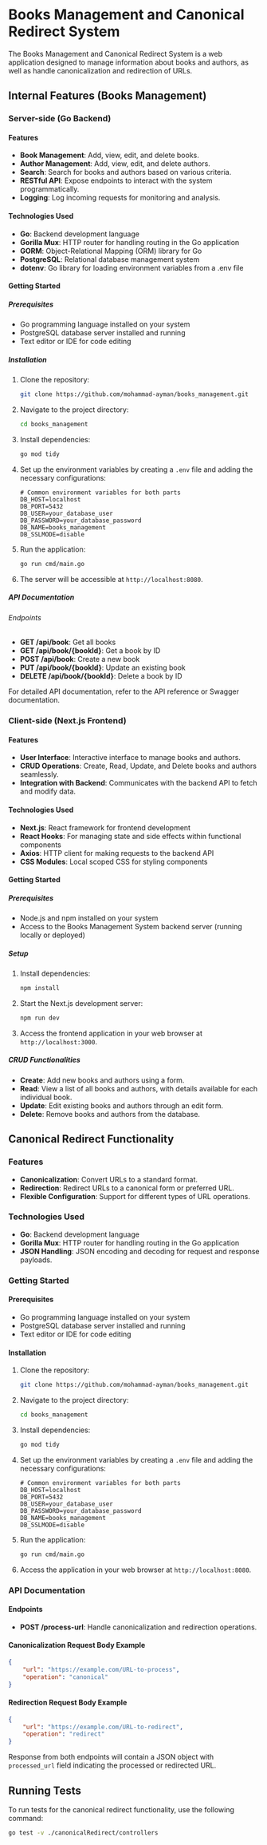 # Books Management and Canonical Redirect System

The Books Management and Canonical Redirect System is a web application designed to manage information about books and authors, as well as handle canonicalization and redirection of URLs.

## Internal Features (Books Management)

### Server-side (Go Backend)

#### Features

- **Book Management**: Add, view, edit, and delete books.
- **Author Management**: Add, view, edit, and delete authors.
- **Search**: Search for books and authors based on various criteria.
- **RESTful API**: Expose endpoints to interact with the system programmatically.
- **Logging**: Log incoming requests for monitoring and analysis.

#### Technologies Used

- **Go**: Backend development language
- **Gorilla Mux**: HTTP router for handling routing in the Go application
- **GORM**: Object-Relational Mapping (ORM) library for Go
- **PostgreSQL**: Relational database management system
- **dotenv**: Go library for loading environment variables from a .env file

#### Getting Started

##### Prerequisites

- Go programming language installed on your system
- PostgreSQL database server installed and running
- Text editor or IDE for code editing

##### Installation

1. Clone the repository:

    ```bash
    git clone https://github.com/mohammad-ayman/books_management.git
    ```

2. Navigate to the project directory:

    ```bash
    cd books_management
    ```

3. Install dependencies:

    ```bash
    go mod tidy
    ```

4. Set up the environment variables by creating a `.env` file and adding the necessary configurations:

    ```plaintext
    # Common environment variables for both parts
    DB_HOST=localhost
    DB_PORT=5432
    DB_USER=your_database_user
    DB_PASSWORD=your_database_password
    DB_NAME=books_management
    DB_SSLMODE=disable
    ```

5. Run the application:

    ```bash
    go run cmd/main.go
    ```

6. The server will be accessible at `http://localhost:8080`.

##### API Documentation

###### Endpoints

- **GET /api/book**: Get all books
- **GET /api/book/{bookId}**: Get a book by ID
- **POST /api/book**: Create a new book
- **PUT /api/book/{bookId}**: Update an existing book
- **DELETE /api/book/{bookId}**: Delete a book by ID

For detailed API documentation, refer to the API reference or Swagger documentation.

### Client-side (Next.js Frontend)

#### Features

- **User Interface**: Interactive interface to manage books and authors.
- **CRUD Operations**: Create, Read, Update, and Delete books and authors seamlessly.
- **Integration with Backend**: Communicates with the backend API to fetch and modify data.

#### Technologies Used

- **Next.js**: React framework for frontend development
- **React Hooks**: For managing state and side effects within functional components
- **Axios**: HTTP client for making requests to the backend API
- **CSS Modules**: Local scoped CSS for styling components

#### Getting Started

##### Prerequisites

- Node.js and npm installed on your system
- Access to the Books Management System backend server (running locally or deployed)

##### Setup

1. Install dependencies:

    ```bash
    npm install
    ```

2. Start the Next.js development server:

    ```bash
    npm run dev
    ```

3. Access the frontend application in your web browser at `http://localhost:3000`.

##### CRUD Functionalities

- **Create**: Add new books and authors using a form.
- **Read**: View a list of all books and authors, with details available for each individual book.
- **Update**: Edit existing books and authors through an edit form.
- **Delete**: Remove books and authors from the database.

## Canonical Redirect Functionality

### Features

- **Canonicalization**: Convert URLs to a standard format.
- **Redirection**: Redirect URLs to a canonical form or preferred URL.
- **Flexible Configuration**: Support for different types of URL operations.

### Technologies Used

- **Go**: Backend development language
- **Gorilla Mux**: HTTP router for handling routing in the Go application
- **JSON Handling**: JSON encoding and decoding for request and response payloads.

### Getting Started

#### Prerequisites

- Go programming language installed on your system
- PostgreSQL database server installed and running
- Text editor or IDE for code editing

#### Installation

1. Clone the repository:

    ```bash
    git clone https://github.com/mohammad-ayman/books_management.git
    ```

2. Navigate to the project directory:

    ```bash
    cd books_management
    ```

3. Install dependencies:

    ```bash
    go mod tidy
    ```

4. Set up the environment variables by creating a `.env` file and adding the necessary configurations:

    ```plaintext
    # Common environment variables for both parts
    DB_HOST=localhost
    DB_PORT=5432
    DB_USER=your_database_user
    DB_PASSWORD=your_database_password
    DB_NAME=books_management
    DB_SSLMODE=disable
    ```

5. Run the application:

    ```bash
    go run cmd/main.go
    ```

6. Access the application in your web browser at `http://localhost:8080`.

### API Documentation

#### Endpoints

- **POST /process-url**: Handle canonicalization and redirection operations.

#### Canonicalization Request Body Example

```json
{
    "url": "https://example.com/URL-to-process",
    "operation": "canonical"
}

```
#### Redirection Request Body Example

```json
{
    "url": "https://example.com/URL-to-redirect",
    "operation": "redirect"
}
```

Response from both endpoints will contain a JSON object with `processed_url` field indicating the processed or redirected URL.

## Running Tests

To run tests for the canonical redirect functionality, use the following command:

```bash
go test -v ./canonicalRedirect/controllers
```

